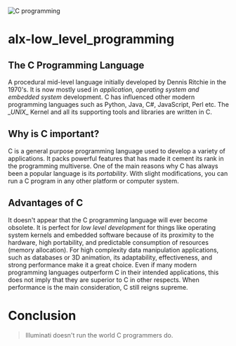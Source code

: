 ![C programming](https://apollo-singapore.akamaized.net/v1/files/r4nw6l1my7il2-IN/image;s=850x0 'C programming')

# alx-low_level_programming

## The C Programming Language
A procedural mid-level language initially developed by Dennis Ritchie in the 1970's.
It is now mostly used in _application, operating system and embedded system_ development.
C has influenced other modern programming languages such as Python, Java, C#, JavaScript, Perl etc.
The *_UNIX*_ Kernel and all its supporting tools and libraries are written in C.

## Why is C important?
C is a general purpose programming language used to develop a variety of applications.
It packs powerful features that has made it cement its rank in the programming multiverse.
One of the main reasons why C has always been a popular language is its _portability_.
With slight modifications, you can run a C program in any other platform or computer system.

## Advantages of C
It doesn't appear that the C programming language will ever become obsolete. It is perfect for _low level development_ for things like operating system kernels and embedded software because of its proximity to the hardware, high portability, and predictable consumption of resources (memory allocation). For high complexity data manipulation applications, such as databases or 3D animation, its adaptability, effectiveness, and strong performance make it a great choice. Even if many modern programming languages outperform C in their intended applications, this does not imply that they are superior to C in other respects. When performance is the main consideration, C still reigns supreme.

# Conclusion
> Illuminati doesn't run the world C programmers do.
